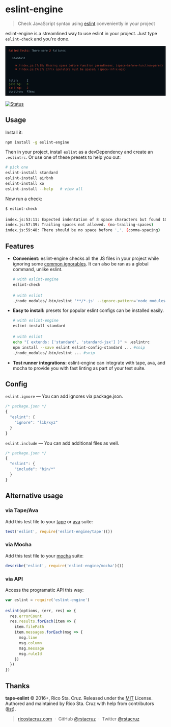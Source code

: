 # eslint-engine

> Check JavaScript syntax using [eslint][] conveniently in your project

eslint-engine is a streamlined way to use eslint in your project. Just type `eslint-check` and you're done.

![](https://raw.githubusercontent.com/rstacruz/tape-standard/gh-pages/screenshot.png)

[![Status](https://travis-ci.org/rstacruz/tape-eslint.svg?branch=master)](https://travis-ci.org/rstacruz/tape-eslint "See test builds")

[eslint]: http://eslint.org/

## Usage

Install it:

```sh
npm install -g eslint-engine
```

Then in your project, install `eslint` as a devDependency and create an `.eslintrc`. Or use one of these presets to help you out:

```sh
# pick one
eslint-install standard
eslint-install airbnb
eslint-install xo
eslint-install --help   # view all
```

Now run a check:

```sh
$ eslint-check

index.js:53:11: Expected indentation of 8 space characters but found 10. (indent)
index.js:57:39: Trailing spaces not allowed. (no-trailing-spaces)
index.js:59:48: There should be no space before ','. (comma-spacing)
```

## Features

- __Convenient:__ eslint-engine checks all the JS files in your project while ignoring some [common ignorables](index.js). It can also be ran as a global command, unlike eslint.

  ```sh
  # with eslint-engine
  eslint-check

  # with eslint
  ./node_modules/.bin/eslint '**/*.js' --ignore-pattern='node_modules'
  ```

- __Easy to install:__ presets for popular eslint configs can be installed easily.

  ```sh
  # with eslint-engine
  eslint-install standard

  # with eslint
  echo "{ extends: ['standard', 'standard-jsx'] }" > .eslintrc
  npm install --save eslint eslint-config-standard ... #snip
  ./node_modules/.bin/eslint ... #snip
  ```

- __Test runner integrations:__ eslint-engine can integrate with tape, ava, and mocha to provide you with fast linting as part of your test suite.

## Config

`eslint.ignore` — You can add ignores via package.json.

```js
/* package.json */
{
  "eslint": {
    "ignore": "lib/xyz"
  }
}
```

`eslint.include` — You can add additional files as well.

```js
/* package.json */
{
  "eslint": {
    "include": "bin/*"
  }
}
```

## Alternative usage

### via Tape/Ava

Add this test file to your [tape] or [ava] suite:

```js
test('eslint', require('eslint-engine/tape')())
```

### via Mocha

Add this test file to your [mocha] suite:

```js
describe('eslint', require('eslint-engine/mocha')())
```

### via API

Access the programatic API this way:

```js
var eslint = require('eslint-engine')

eslint(options, (err, res) => {
  res.errorCount
  res.results.forEach(item => {
    item.filePath
    item.messages.forEach(msg => {
      msg.line
      msg.column
      msg.message
      msg.ruleId
    })
  })
})
```

## Thanks

**tape-eslint** © 2016+, Rico Sta. Cruz. Released under the [MIT] License.<br>
Authored and maintained by Rico Sta. Cruz with help from contributors ([list][contributors]).

> [ricostacruz.com](http://ricostacruz.com) &nbsp;&middot;&nbsp;
> GitHub [@rstacruz](https://github.com/rstacruz) &nbsp;&middot;&nbsp;
> Twitter [@rstacruz](https://twitter.com/rstacruz)

[MIT]: http://mit-license.org/
[contributors]: http://github.com/rstacruz/tape-eslint/contributors
[standard]: https://www.npmjs.com/package/standard
[tape]: https://github.com/substack/tape
[ava]: https://www.npmjs.com/package/ava
[mocha]: https://www.npmjs.com/package/mocha
